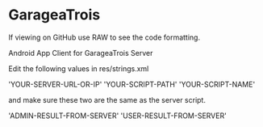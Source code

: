 GarageaTrois
============
If viewing on GitHub use RAW to see the code formatting.

Android App Client for GarageaTrois Server

Edit the following values in res/strings.xml

'<string name="server_URL">YOUR-SERVER-URL-OR-IP</string>'
'<string name="script_path">YOUR-SCRIPT-PATH</string>'
'<string name="script_name">YOUR-SCRIPT-NAME</string>'

and make sure these two are the same as the server script.

'<string name="adminresult">ADMIN-RESULT-FROM-SERVER</string>'
'<string name="userresult">USER-RESULT-FROM-SERVER</string>'

